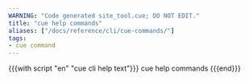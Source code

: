 ```yaml
---
WARNING: "Code generated site_tool.cue; DO NOT EDIT."
title: "cue help commands"
aliases: ["/docs/reference/cli/cue-commands/"]
tags:
- cue command
---
```


{{{with script "en" "cue cli help text"}}}
cue help commands
{{{end}}}
